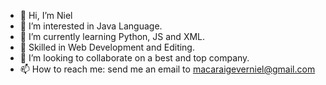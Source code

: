 - 👋 Hi, I’m Niel
- 👀 I’m interested in Java Language.
- 🌱 I’m currently learning Python, JS and XML.
- 🤖 Skilled in Web Development and Editing.
- 💞️ I’m looking to collaborate on a best and top company.
- 📫 How to reach me: send me an email to macaraigeverniel@gmail.com

<!---
NKMacaraig/NKMacaraig is a ✨ special ✨ repository because its `README.md` (this file) appears on your GitHub profile.
You can click the Preview link to take a look at your changes.
--->
